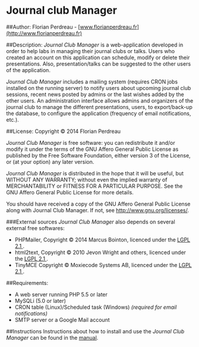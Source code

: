 # Journal club Manager
##Author:
Florian Perdreau - [www.florianperdreau.fr](http://www.florianperdreau.fr)

##Description:
*Journal Club Manager* is a web-application developed in order to help labs in managing their journal clubs or talks.
Users who created an account on this application can schedule, modify or delete their presentations.
Also, presentation/talks can be suggested to the other users of the application.

*Journal Club Manager* includes a mailing system (requires CRON jobs installed on the running server) to notify users
about upcoming journal club sessions, recent news posted by admins or the last wishes added by the other users.
An administration interface allows admins and organizers of the journal club to manage the different presentations, users,
to export/back-up the database, to configure the application (frequency of email notifications, etc.).

##License:
Copyright &copy; 2014 Florian Perdreau

*Journal Club Manager* is free software: you can redistribute it and/or modify
it under the terms of the GNU Affero General Public License as published by
the Free Software Foundation, either version 3 of the License, or
(at your option) any later version.

*Journal Club Manager* is distributed in the hope that it will be useful,
but WITHOUT ANY WARRANTY; without even the implied warranty of
MERCHANTABILITY or FITNESS FOR A PARTICULAR PURPOSE.  See the
GNU Affero General Public License for more details.

You should have received a copy of the GNU Affero General Public License
along with Journal Club Manager.  If not, see <http://www.gnu.org/licenses/>.

###External sources
*Journal Club Manager* also depends on several external free softwares:

* PHPMailer, Copyright &copy; 2014 Marcus Bointon, licenced under the [LGPL 2.1 ](http://www.gnu.org/licenses/lgpl-2.1.html "LGPL 2.1").
* html2text, Copyright &copy; 2010 Jevon Wright and others, licenced under the [LGPL 2.1 ](http://www.gnu.org/licenses/lgpl-2.1.html "LGPL 2.1").
* TinyMCE Copyright &copy; Moxiecode Systems AB, licenced under the [LGPL 2.1 ](http://www.gnu.org/licenses/lgpl-2.1.html "LGPL 2.1").

##Requirements:
* A web server running PHP 5.5 or later
* MySQLi (5.0 or later)
* CRON table (Linux)/Scheduled task (Windows) *(required for email notifications)*
* SMTP server or a Google Mail account

##Instructions
Instructions about how to install and use the *Journal Club Manager* can be found in the [manual](manual.md).
